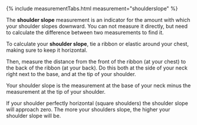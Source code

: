 {% include measurementTabs.html measurement="shoulderslope" %}

The **shoulder slope** measurement is an indicator for the amount with which your shoulder slopes downward. 
You can not measure it directly, but need to calculate the difference between two measurements to find it.

To calculate your **shoulder slope**, tie a ribbon or elastic around your chest, making sure to keep it horizontal.

Then, measure the distance from the front of the ribbon (at your chest) to the back of the ribbon (at your back). Do this both at the side of your neck right next to the base, and at the tip of your shoulder.

Your shoulder slope is the measurement at the base of your neck minus the measurement at the tip of your shoulder.

If your shoulder perfectly horizontal (square shoulders) the shoulder slope will approach zero. The more your shoulders slope, the higher your shoulder slope will be.

